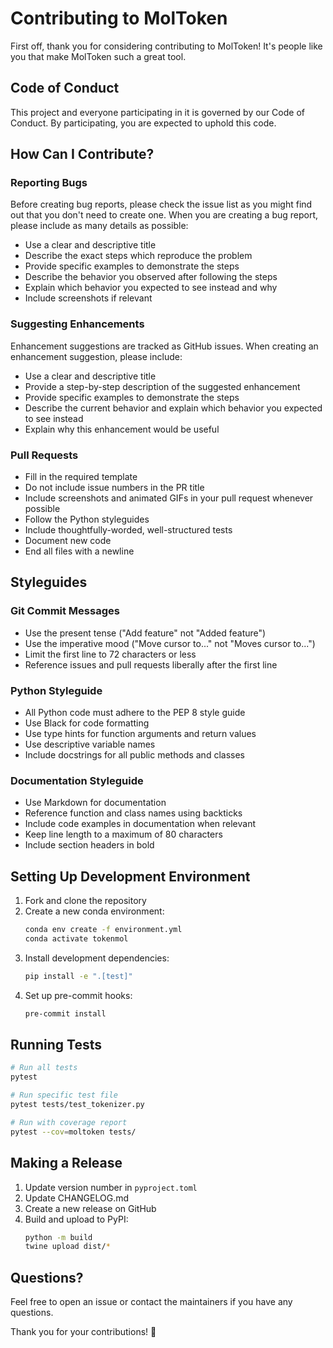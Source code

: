 # Contributing to MolToken

First off, thank you for considering contributing to MolToken! It's people like you that make MolToken such a great tool.

## Code of Conduct

This project and everyone participating in it is governed by our Code of Conduct. By participating, you are expected to uphold this code.

## How Can I Contribute?

### Reporting Bugs

Before creating bug reports, please check the issue list as you might find out that you don't need to create one. When you are creating a bug report, please include as many details as possible:

* Use a clear and descriptive title
* Describe the exact steps which reproduce the problem
* Provide specific examples to demonstrate the steps
* Describe the behavior you observed after following the steps
* Explain which behavior you expected to see instead and why
* Include screenshots if relevant

### Suggesting Enhancements

Enhancement suggestions are tracked as GitHub issues. When creating an enhancement suggestion, please include:

* Use a clear and descriptive title
* Provide a step-by-step description of the suggested enhancement
* Provide specific examples to demonstrate the steps
* Describe the current behavior and explain which behavior you expected to see instead
* Explain why this enhancement would be useful

### Pull Requests

* Fill in the required template
* Do not include issue numbers in the PR title
* Include screenshots and animated GIFs in your pull request whenever possible
* Follow the Python styleguides
* Include thoughtfully-worded, well-structured tests
* Document new code
* End all files with a newline

## Styleguides

### Git Commit Messages

* Use the present tense ("Add feature" not "Added feature")
* Use the imperative mood ("Move cursor to..." not "Moves cursor to...")
* Limit the first line to 72 characters or less
* Reference issues and pull requests liberally after the first line

### Python Styleguide

* All Python code must adhere to the PEP 8 style guide
* Use Black for code formatting
* Use type hints for function arguments and return values
* Use descriptive variable names
* Include docstrings for all public methods and classes

### Documentation Styleguide

* Use Markdown for documentation
* Reference function and class names using backticks
* Include code examples in documentation when relevant
* Keep line length to a maximum of 80 characters
* Include section headers in bold

## Setting Up Development Environment

1. Fork and clone the repository
2. Create a new conda environment:
   ```bash
   conda env create -f environment.yml
   conda activate tokenmol
   ```
3. Install development dependencies:
   ```bash
   pip install -e ".[test]"
   ```
4. Set up pre-commit hooks:
   ```bash
   pre-commit install
   ```

## Running Tests

```bash
# Run all tests
pytest

# Run specific test file
pytest tests/test_tokenizer.py

# Run with coverage report
pytest --cov=moltoken tests/
```

## Making a Release

1. Update version number in `pyproject.toml`
2. Update CHANGELOG.md
3. Create a new release on GitHub
4. Build and upload to PyPI:
   ```bash
   python -m build
   twine upload dist/*
   ```

## Questions?

Feel free to open an issue or contact the maintainers if you have any questions.

Thank you for your contributions! 🎉